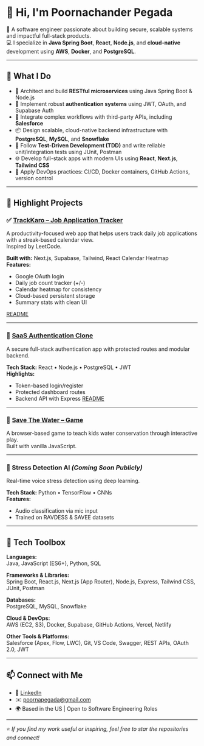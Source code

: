 # 👋 Hi, I'm Poornachander Pegada

🎯 A software engineer passionate about building secure, scalable systems and impactful full-stack products.  
💻 I specialize in **Java Spring Boot**, **React**, **Node.js**, and **cloud-native** development using **AWS**, **Docker**, and **PostgreSQL**.

---

## 🚀 What I Do

- 🔧 Architect and build **RESTful microservices** using Java Spring Boot & Node.js
- 🔐 Implement robust **authentication systems** using JWT, OAuth, and Supabase Auth
- 🧠 Integrate complex workflows with third-party APIs, including **Salesforce**
- 📦 Design scalable, cloud-native backend infrastructure with **PostgreSQL**, **MySQL**, and **Snowflake**
- 🧪 Follow **Test-Driven Development (TDD)** and write reliable unit/integration tests using JUnit, Postman
- 🌐 Develop full-stack apps with modern UIs using **React**, **Next.js**, **Tailwind CSS**
- 🚀 Apply DevOps practices: CI/CD, Docker containers, GitHub Actions, version control

---

## 📌 Highlight Projects

### ✅ [TrackKaro – Job Application Tracker](https://github.com/poornapegada/TrackKaro)
A productivity-focused web app that helps users track daily job applications with a streak-based calendar view.  
Inspired by LeetCode.

**Built with:** Next.js, Supabase, Tailwind, React Calendar Heatmap  
**Features:**  
- Google OAuth login  
- Daily job count tracker (+/-)  
- Calendar heatmap for consistency  
- Cloud-based persistent storage  
- Summary stats with clean UI

[README](https://github.com/poornapegada/TrackKaro#readme)

---

### 🔐 [SaaS Authentication Clone](https://github.com/poornapegada/saas-clone)
A secure full-stack authentication app with protected routes and modular backend.

**Tech Stack:** React • Node.js • PostgreSQL • JWT  
**Highlights:**  
- Token-based login/register  
- Protected dashboard routes  
- Backend API with Express
[README](https://github.com/poornapegada/saas-clone#readme)
---

### 🌊 [Save The Water – Game](https://poornapegada.github.io/savethewater/)
A browser-based game to teach kids water conservation through interactive play.  
Built with vanilla JavaScript.

---

### 🧠 Stress Detection AI *(Coming Soon Publicly)*
Real-time voice stress detection using deep learning.

**Tech Stack:** Python • TensorFlow • CNNs  
**Features:**  
- Audio classification via mic input  
- Trained on RAVDESS & SAVEE datasets

---

## 🧰 Tech Toolbox

**Languages:**  
Java, JavaScript (ES6+), Python, SQL

**Frameworks & Libraries:**  
Spring Boot, React.js, Next.js (App Router), Node.js, Express, Tailwind CSS, JUnit, Postman

**Databases:**  
PostgreSQL, MySQL, Snowflake

**Cloud & DevOps:**  
AWS (EC2, S3), Docker, Supabase, GitHub Actions, Vercel, Netlify

**Other Tools & Platforms:**  
Salesforce (Apex, Flow, LWC), Git, VS Code, Swagger, REST APIs, OAuth 2.0, JWT

---

## 📫 Connect with Me

- 🔗 [LinkedIn](https://www.linkedin.com/in/poorna123/)
- ✉️ poornapegada@gmail.com  
- 🌍 Based in the US | Open to Software Engineering Roles

---

⭐ *If you find my work useful or inspiring, feel free to star the repositories and connect!*
